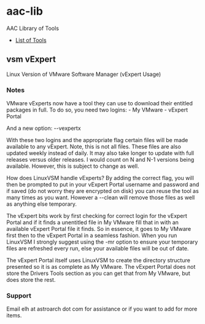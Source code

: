 # aac-lib
AAC Library of Tools

- <a href=https://github.com/Texiwill/aac-lib/tree/master/>List of Tools</a>

## vsm vExpert
Linux Version of VMware Software Manager (vExpert Usage)

### Notes

VMware vExperts now have a tool they can use to download their entitled
packages in full. To do so, you need two logins:
	- My VMware
	- vExpert Portal

And a new option: --vexpertx

With these two logins and the appropriate flag certain files will be
made available to any vExpert. Note, this is not all files. These files
are also updated weekly instead of daily. It may also take longer to
update with full releases versus older releases. I would count on N and
N-1 versions being available. However, this is subject to change as well.

How does LinuxVSM handle vExperts? By adding the correct flag, you will
then be prompted to put in your vExpert Portal username and password
and if saved (do not worry they are encrypted on disk) you can reuse
the tool as many times as you want. However a --clean will remove those
files as well as anything else temporary.

The vExpert bits work by first checking for correct login for the vExpert
Portal and if it finds a unentitled file in My VMware fill that in with
an available vExpert Portal file it finds. So in essence, it goes to My
VMware first then to the vExpert Portal in a seamless fashion. When
you run LinuxVSM I strongly suggest using the -mr option to ensure your
temporary files are refreshed every run, else your available files will
be out of date.

The vExpert Portal itself uses LinuxVSM to create the directory structure
presented so it is as complete as My VMware. The vExpert Portal does
not store the Drivers Tools section as you can get that from My VMware,
but does store the rest.

### Support
Email elh at astroarch dot com for assistance or if you want to add
for more items.

